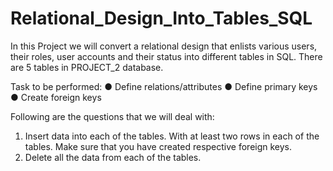 # Relational_Design_Into_Tables_SQL 
In this Project we will convert a relational design that enlists various users, their roles, user accounts and their status into different tables in SQL.
There are 5 tables in PROJECT_2 database.

Task to be performed:
● Define relations/attributes 
● Define primary keys 
● Create foreign keys


Following are the questions that we will deal with:
1. Insert data into each of the tables. With at least two rows in each of the tables. Make sure that you have created respective foreign keys.
2. Delete all the data from each of the tables.
